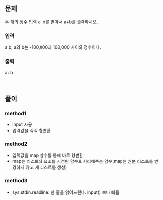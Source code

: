## 문제
두 개의 정수 입력 a, b를 받아서 a+b를 출력하시오.

### 입력
a b; a와 b는 -100,000과 100,000 사이의 정수이다.

### 출력
a+b

<br>

## 풀이

### method1
- input 사용
- 입력값을 각각 형변환

### method2
- 입력값을 map 함수를 통해 바로 형변환
- map은 리스트의 요소를 지정된 함수로 처리해주는 함수(map은 원본 리스트를 변경하지 않고 새 리스트를 생성)

### method3
- sys.stdin.readline: 한 줄을 읽어드린다. input() 보다 빠름